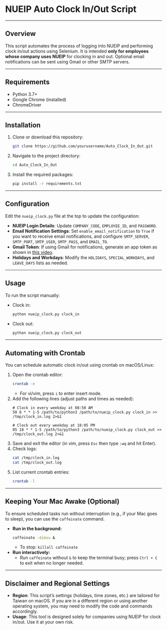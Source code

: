 # NUEIP Auto Clock In/Out Script

---

## Overview

This script automates the process of logging into NUEIP and performing clock in/out actions using Selenium. It is intended **only for employees whose company uses NUEIP** for clocking in and out. Optional email notifications can be sent using Gmail or other SMTP servers.

---

## Requirements

- Python 3.7+
- Google Chrome (installed)
- ChromeDriver

---

## Installation

1. Clone or download this repository:
   ```bash
   git clone https://github.com/yourusername/Auto_Clock_In_Out.git
   ```
2. Navigate to the project directory:
   ```bash
   cd Auto_Clock_In_Out
   ```
3. Install the required packages:
   ```bash
   pip install -r requirements.txt
   ```

---

## Configuration

Edit the `nueip_clock.py` file at the top to update the configuration:

- **NUEIP Login Details**: Update `COMPANY_CODE`, `EMPLOYEE_ID`, and `PASSWORD`.
- **Email Notification Settings**: Set `enable_email_notification` to `True` if you want to receive email notifications, and configure `SMTP_SERVER`, `SMTP_PORT`, `SMTP_USER`, `SMTP_PASS`, and `EMAIL_TO`.
- **Gmail Token**: If using Gmail for notifications, generate an app token as shown in [this video](https://www.youtube.com/watch?v=GsXyF5Zb5UY).
- **Holidays and Workdays**: Modify the `HOLIDAYS`, `SPECIAL_WORKDAYS`, and `LEAVE_DAYS` lists as needed.

---

## Usage

To run the script manually:

- Clock in:
  ```bash
  python nueip_clock.py clock_in
  ```
- Clock out:
  ```bash
  python nueip_clock.py clock_out
  ```

---

## Automating with Crontab

You can schedule automatic clock in/out using crontab on macOS/Linux:

1. Open the crontab editor:
   ```bash
   crontab -e
   ```
   - For vi/vim, press `i` to enter insert mode.
2. Add the following lines (adjust paths and times as needed):
   ```cron
   # Clock in every weekday at 08:50 AM
   50 8 * * 1-5 /path/to/python3 /path/to/nueip_clock.py clock_in >> /tmp/clock_in.log 2>&1

   # Clock out every weekday at 18:05 PM
   05 18 * * 1-5 /path/to/python3 /path/to/nueip_clock.py clock_out >> /tmp/clock_out.log 2>&1
   ```
3. Save and exit the editor (in vim, press `Esc` then type `:wq` and hit Enter).
4. Check logs:
   ```bash
   cat /tmp/clock_in.log
   cat /tmp/clock_out.log
   ```
5. List current crontab entries:
   ```bash
   crontab -l
   ```

---

## Keeping Your Mac Awake (Optional)

To ensure scheduled tasks run without interruption (e.g., if your Mac goes to sleep), you can use the `caffeinate` command.

- **Run in the background:**
  ```bash
  caffeinate -dimsu &
  ```
  - To stop: `killall caffeinate`
- **Run interactively:**
  - Run `caffeinate` without `&` to keep the terminal busy; press `Ctrl + C` to exit when no longer needed.

---

## Disclaimer and Regional Settings

- **Region**: This script’s settings (holidays, time zones, etc.) are tailored for Taiwan on macOS. If you are in a different region or using another operating system, you may need to modify the code and commands accordingly.
- **Usage**: This tool is designed solely for companies using NUEIP for clock in/out. Use it at your own risk.
